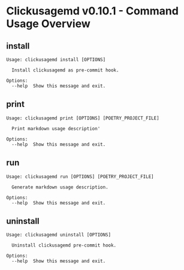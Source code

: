 # Clickusagemd v0.10.1 - Command Usage Overview

## install
```
Usage: clickusagemd install [OPTIONS]

  Install clickusagemd as pre-commit hook.

Options:
  --help  Show this message and exit.
```

## print
```
Usage: clickusagemd print [OPTIONS] [POETRY_PROJECT_FILE]

  Print markdown usage description'

Options:
  --help  Show this message and exit.
```

## run
```
Usage: clickusagemd run [OPTIONS] [POETRY_PROJECT_FILE]

  Generate markdown usage description.

Options:
  --help  Show this message and exit.
```

## uninstall
```
Usage: clickusagemd uninstall [OPTIONS]

  Uninstall clickusagemd pre-commit hook.

Options:
  --help  Show this message and exit.
```

